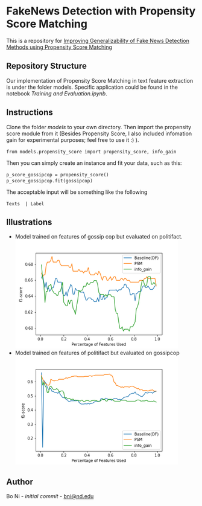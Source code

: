 # FakeNews Detection with Propensity Score Matching

This is a repository for [Improving Generalizability of Fake News Detection Methods using Propensity Score Matching](https://arxiv.org/abs/2002.00838)

## Repository Structure

Our implementation of Propensity Score Matching in text feature extraction is under the folder models. Specific application could be found in the notebook _Training and Evaluation.ipynb_. 

## Instructions
Clone the folder _models_ to your own directory. Then import the propensity score module from it (Besides Propensity Score, I also included infomation gain for experimental purposes; feel free to use it :) ).
```
from models.propensity_score import propensity_score, info_gain
```
Then you can simply create an instance and fit your data, such as this:

```
p_score_gossipcop = propensity_score()
p_score_gossipcop.fit(gossipcop)
```

The acceptable input will be something like the following 
```
Texts  | Label
```


## Illustrations
* Model trained on features of gossip cop but evaluated on politifact.
![trained on gossipcop](./images/trained_on_gossipcop.png)
* Model trained on features of politifact but evaluated on gossipcop
![trained_on_politifact](./images/trained_on_politifact.png)

## Author
Bo Ni - _initial commit_ - bni@nd.edu
